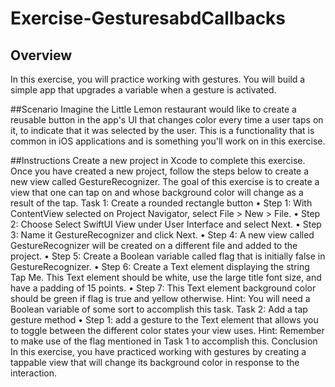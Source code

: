 # Exercise-GesturesabdCallbacks


## Overview
In this exercise, you will practice working with gestures. You will build a simple app that upgrades a variable when a gesture is activated. 

##Scenario
Imagine the Little Lemon restaurant would like to create a reusable button in the app's UI that changes color every time a user taps on it, to indicate that it was selected by the user. This is a functionality that is common in iOS applications and is something you'll work on in this exercise. 
 
 
##Instructions
Create a new project in Xcode to complete this exercise. Once you have created a new project, follow the steps below to create a new view called GestureRecognizer.
The goal of this exercise is to create a view that one can tap on and whose background color will change as a result of the tap.
Task 1: Create a rounded rectangle button 
•    Step 1: With ContentView selected on Project Navigator, select File > New > File.
•    Step 2: Choose Select SwiftUI View under User Interface and select Next.
•    Step 3: Name it GestureRecognizer and click Next. 
•    Step 4: A new view called GestureRecognizer will be created on a different file and added to the project.
•    Step 5: Create a Boolean variable called flag that is initially false in GestureRecognizer.
•    Step 6: Create a Text element displaying the string Tap Me. This Text element should be white, use the large title font size, and have a padding of 15 points. 
•    Step 7: This Text element background color should be green if flag is true and yellow otherwise. 
Hint: You will need a Boolean variable of some sort to accomplish this task.
Task 2: Add a tap gesture method 
•    Step 1: add a gesture to the Text element that allows you to toggle between the different color states your view uses.
Hint: Remember to make use of the flag mentioned in Task 1 to accomplish this. 
Conclusion
In this exercise, you have practiced working with gestures by creating a tappable view that will change its background color in response to the interaction.



